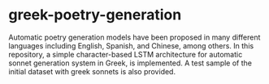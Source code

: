 # greek-poetry-generation
Automatic poetry generation models have been proposed in many different languages including English, Spanish, and Chinese, among others. In this repository, a simple character-based LSTM architecture for automatic sonnet generation system in Greek, is implemented. A test sample of the initial dataset with greek sonnets is also provided.
